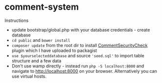 # comment-system
Instructions
- update bootstrap/global.php with your database credentials - create database
- `cd public` and `bower install`
- `composer update` from the root dir to install [CommentSecurityCheck](https://github.com/merhawifissehaye/comment-security-check) plugin which I have uploaded to packagist
- `use $yourselecteddatabase` and source `'seed.sql'` to import table structure and a few data
- Don't use wamp directly - instead run `php -S localhost:8000` and navigate to [http://localhost:8000](http://localhost:8000) on your browser. Alternatively you can use virtual hosts.

